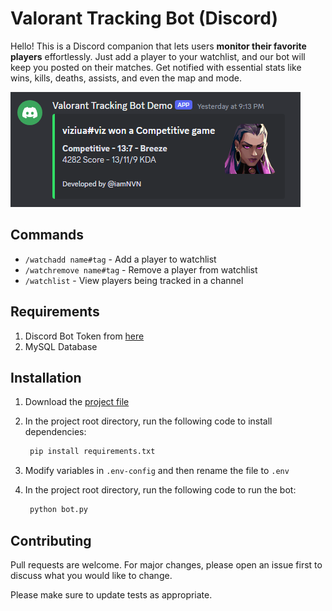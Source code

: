 # Valorant Tracking Bot (Discord)

Hello! This is a Discord companion that lets users **monitor their favorite players** effortlessly.
Just add a player to your watchlist, and our bot will keep you posted on their matches. Get notified with essential stats like wins, kills, deaths, assists, and even the map and mode.

![Screenshot](https://github.com/iamNVN/ValorantTrackingBot/blob/main/images/Screenshot%202024-05-01%20153142.png?raw=true)

## Commands
- ```/watchadd name#tag``` - Add a player to watchlist
- ```/watchremove name#tag``` - Remove a player from watchlist
- ```/watchlist``` - View players being tracked in a channel

## Requirements

1. Discord Bot Token from [here](https://discord.com/developers/)
2. MySQL Database

## Installation

1. Download the [project file](https://github.com/iamNVN/ValorantTrackingBot/archive/refs/heads/main.zip)
2. In the project root directory, run the following code to install dependencies: 
    ```bash
     pip install requirements.txt
     ```
3. Modify variables in ```.env-config``` and then rename the file to ```.env```
4. In the project root directory, run the following code to run the bot: 

    ```bash
     python bot.py
     ```


## Contributing

Pull requests are welcome. For major changes, please open an issue first
to discuss what you would like to change.

Please make sure to update tests as appropriate.
